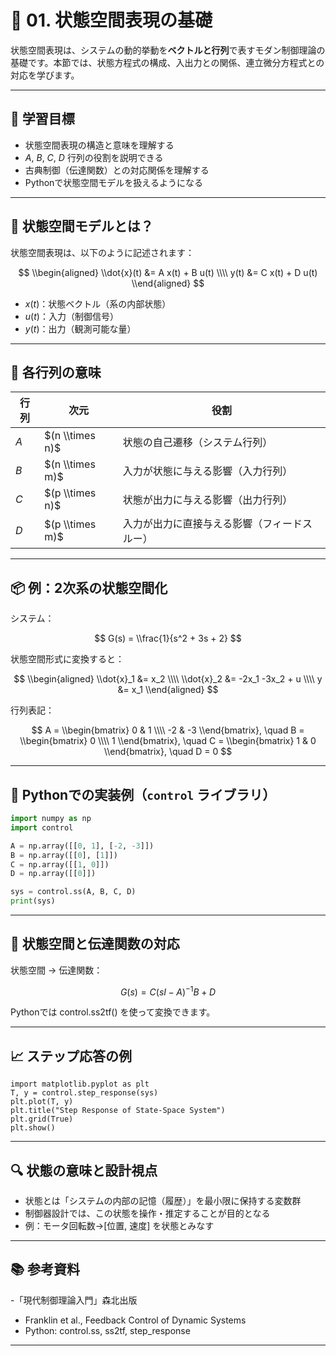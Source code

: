 # 🧮 01. 状態空間表現の基礎

状態空間表現は、システムの動的挙動を**ベクトルと行列**で表すモダン制御理論の基礎です。本節では、状態方程式の構成、入出力との関係、連立微分方程式との対応を学びます。

---

## 🎯 学習目標

- 状態空間表現の構造と意味を理解する
- $A$, $B$, $C$, $D$ 行列の役割を説明できる
- 古典制御（伝達関数）との対応関係を理解する
- Pythonで状態空間モデルを扱えるようになる

---

## 📘 状態空間モデルとは？

状態空間表現は、以下のように記述されます：

$$
\\begin{aligned}
\\dot{x}(t) &= A x(t) + B u(t) \\\\
y(t) &= C x(t) + D u(t)
\\end{aligned}
$$

- $x(t)$：状態ベクトル（系の内部状態）
- $u(t)$：入力（制御信号）
- $y(t)$：出力（観測可能な量）

---

## 🧠 各行列の意味

| 行列 | 次元 | 役割 |
|------|------|------|
| $A$ | $(n \\times n)$ | 状態の自己遷移（システム行列） |
| $B$ | $(n \\times m)$ | 入力が状態に与える影響（入力行列） |
| $C$ | $(p \\times n)$ | 状態が出力に与える影響（出力行列） |
| $D$ | $(p \\times m)$ | 入力が出力に直接与える影響（フィードスルー） |

---

## 📦 例：2次系の状態空間化

システム：

$$
G(s) = \\frac{1}{s^2 + 3s + 2}
$$

状態空間形式に変換すると：

$$
\\begin{aligned}
\\dot{x}_1 &= x_2 \\\\
\\dot{x}_2 &= -2x_1 -3x_2 + u \\\\
y &= x_1
\\end{aligned}
$$

行列表記：

$$
A = \\begin{bmatrix} 0 & 1 \\\\ -2 & -3 \\end{bmatrix}, \quad
B = \\begin{bmatrix} 0 \\\\ 1 \\end{bmatrix}, \quad
C = \\begin{bmatrix} 1 & 0 \\end{bmatrix}, \quad
D = 0
$$

---

## 🔧 Pythonでの実装例（`control` ライブラリ）

```python
import numpy as np
import control

A = np.array([[0, 1], [-2, -3]])
B = np.array([[0], [1]])
C = np.array([[1, 0]])
D = np.array([[0]])

sys = control.ss(A, B, C, D)
print(sys)
```

---

## 🔁 状態空間と伝達関数の対応

状態空間 $\rightarrow$ 伝達関数：

$$
G(s) = C (sI - A)^{-1} B + D
$$

Pythonでは control.ss2tf() を使って変換できます。

---

## 📈 ステップ応答の例
```
import matplotlib.pyplot as plt
T, y = control.step_response(sys)
plt.plot(T, y)
plt.title("Step Response of State-Space System")
plt.grid(True)
plt.show()
```

---

## 🔍 状態の意味と設計視点
- 状態とは「システムの内部の記憶（履歴）」を最小限に保持する変数群
- 制御器設計では、この状態を操作・推定することが目的となる
- 例：モータ回転数→[位置, 速度] を状態とみなす

---

## 📚 参考資料
-「現代制御理論入門」森北出版
- Franklin et al., Feedback Control of Dynamic Systems
- Python: control.ss, ss2tf, step_response

---
